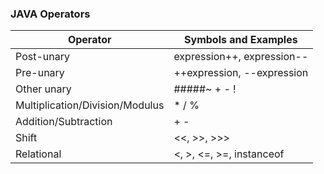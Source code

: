 ### JAVA Operators

| Operator | Symbols and Examples |
| --- | --- |
| Post-unary  | expression++, expression-- |
| Pre-unary | ++expression, --expression |
| Other unary | #####~  +  -  ! |
| Multiplication/Division/Modulus |  *  /  % |
| Addition/Subtraction | +  - |
| Shift | <<,  >>,  >>> |
| Relational | <, >, <=, >=, instanceof |
